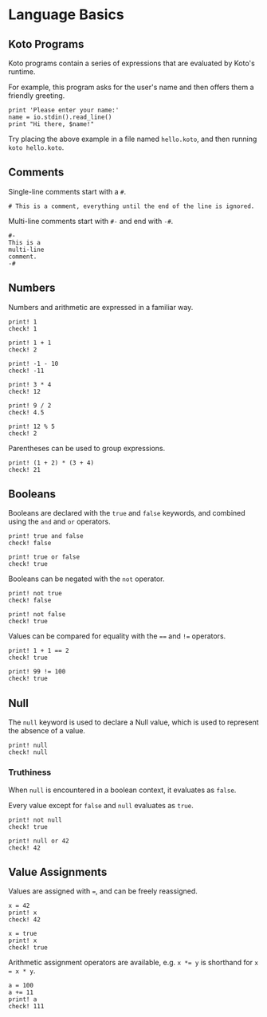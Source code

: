 # Language Basics

## Koto Programs

Koto programs contain a series of expressions that are evaluated by Koto's runtime.

For example, this program asks for the user's name and then offers them a
friendly greeting.

```koto,skip_run
print 'Please enter your name:'
name = io.stdin().read_line()
print "Hi there, $name!"
```

Try placing the above example in a file named `hello.koto`, and then running 
`koto hello.koto`.

## Comments

Single-line comments start with a `#`. 

```koto
# This is a comment, everything until the end of the line is ignored.
```

Multi-line comments start with `#-` and end with `-#`.

```koto
#- 
This is a 
multi-line 
comment.
-#
```

## Numbers 

Numbers and arithmetic are expressed in a familiar way.

```koto
print! 1
check! 1

print! 1 + 1
check! 2

print! -1 - 10
check! -11

print! 3 * 4
check! 12

print! 9 / 2
check! 4.5

print! 12 % 5
check! 2
```

Parentheses can be used to group expressions.

```koto
print! (1 + 2) * (3 + 4)
check! 21
```

## Booleans 

Booleans are declared with the `true` and `false` keywords, and combined using
the `and` and `or` operators.

```koto
print! true and false
check! false

print! true or false
check! true
```

Booleans can be negated with the `not` operator.

```koto
print! not true
check! false

print! not false
check! true
```

Values can be compared for equality with the `==` and `!=` operators.

```koto
print! 1 + 1 == 2
check! true

print! 99 != 100
check! true
```

## Null

The `null` keyword is used to declare a Null value,
which is used to represent the absence of a value.

```koto
print! null
check! null
```

### Truthiness

When `null` is encountered in a boolean context, it evaluates as `false`.

Every value except for `false` and `null` evaluates as `true`.

```koto
print! not null
check! true

print! null or 42
check! 42
```

## Value Assignments

Values are assigned with `=`, and can be freely reassigned.

```koto
x = 42
print! x
check! 42

x = true
print! x
check! true
```

Arithmetic assignment operators are available, e.g. `x *= y` is shorthand for 
`x = x * y`.

```koto
a = 100
a += 11
print! a
check! 111
```

